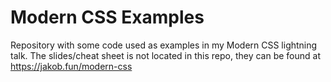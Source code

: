# Modern CSS Examples

Repository with some code used as examples in my Modern CSS lightning talk. The slides/cheat sheet is not located in this repo, they can be found at https://jakob.fun/modern-css
